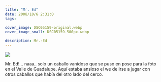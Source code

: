```yaml
---
title: "Mr. Ed"
date: 2008/10/6 2:31:0
tags: 

cover_image: DSC05159-original.webp
cover_image_small: DSC05159-500px.webp

description: Mr.-Ed
---
```



[![](DSC05159)](DSC05159-original.webp)  

Mr. Ed!... naaa.. solo un caballo vanidoso que se puso en pose para la foto en el Valle de Guadalupe. Aquí estaba ansioso el we de irse a jugar con otros caballos que había del otro lado del cerco.
